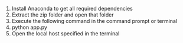 1. Install Anaconda to get all required dependencies
2. Extract the zip folder and open that folder
3. Execute the following command in the command prompt or terminal
4. python app.py
5. Open the local host specified in the terminal
